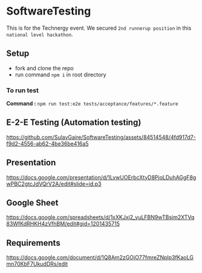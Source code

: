 # SoftwareTesting

This is for the Technergy event.
We secured `2nd runnerup position` in this `national level hackathon`.

## Setup

- fork and clone the repo
- run command `npm i` in root directory

### To run test

**Command :**
`npm run test:e2e tests/acceptance/features/*.feature`

## E-2-E Testing (Automation testing)
https://github.com/SulavGaire/SoftwareTesting/assets/84514548/4fd917d7-f9d2-4556-ab62-4be36be416a5



## Presentation

https://docs.google.com/presentation/d/1LvwUOErbcXtyD8PjoLDuhAGgF8gwPBC2gtcJdVQrV2A/edit#slide=id.p3

## Google Sheet

https://docs.google.com/spreadsheets/d/1xXKJxj2_yuLFBN9wTBsjm2XTVq83WfKdRHKH4zVfhBM/edit#gid=1201435715

## Requirements

https://docs.google.com/document/d/1Q8Am2zGOjO77fmreZNplp3fKaoLGmn70KbF7UkudDRs/edit
